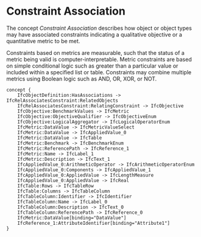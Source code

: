 Constraint Association
======================

The concept _Constraint Association_ describes how object or object types may have associated constraints indicating a qualitative objective or a quantitative metric to be met.

Constraints based on metrics are measurable, such that the status of a metric being valid is computer-interpretable. Metric constraints are based on simple conditional logic such as greater than a particular value or included within a specified list or table. Constraints may combine multiple metrics using Boolean logic such as AND, OR, XOR, or NOT.

```
concept {
    IfcObjectDefinition:HasAssociations -> IfcRelAssociatesConstraint:RelatedObjects
    IfcRelAssociatesConstraint:RelatingConstraint -> IfcObjective
    IfcObjective:BenchmarkValues -> IfcMetric
    IfcObjective:ObjectiveQualifier -> IfcObjectiveEnum
    IfcObjective:LogicalAggregator -> IfcLogicalOperatorEnum
    IfcMetric:DataValue -> IfcMetricValueSelect
    IfcMetric:DataValue -> IfcAppliedValue_0
    IfcMetric:DataValue -> IfcTable
    IfcMetric:Benchmark -> IfcBenchmarkEnum
    IfcMetric:ReferencePath -> IfcReference_1
    IfcMetric:Name -> IfcLabel_1
    IfcMetric:Description -> IfcText_1
    IfcAppliedValue_0:ArithmeticOperator -> IfcArithmeticOperatorEnum
    IfcAppliedValue_0:Components -> IfcAppliedValue_1
    IfcAppliedValue_0:AppliedValue -> IfcLengthMeasure
    IfcAppliedValue_0:AppliedValue -> IfcReal
    IfcTable:Rows -> IfcTableRow
    IfcTable:Columns -> IfcTableColumn
    IfcTableColumn:Identifier -> IfcIdentifier
    IfcTableColumn:Name -> IfcLabel_0
    IfcTableColumn:Description -> IfcText_0
    IfcTableColumn:ReferencePath -> IfcReference_0
    IfcMetric:DataValue[binding="DataValue"]
    IfcReference_1:AttributeIdentifier[binding="Attribute1"]
}
```
